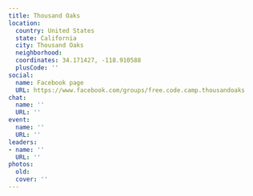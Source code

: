 ```yaml
---
title: Thousand Oaks
location:
  country: United States
  state: California
  city: Thousand Oaks
  neighborhood: 
  coordinates: 34.171427, -118.910588
  plusCode: ''
social:
  name: Facebook page
  URL: https://www.facebook.com/groups/free.code.camp.thousandoaks
chat:
  name: ''
  URL: ''
event:
  name: ''
  URL: ''
leaders:
- name: ''
  URL: ''
photos:
  old: 
  cover: ''
---
```

